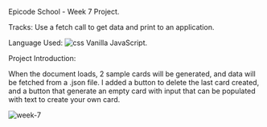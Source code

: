 Epicode School - Week 7 Project.

Tracks: Use a fetch call to get data and print to an application.

Language Used: ![css](https://i.imgur.com/o7e7431.png)
Vanilla JavaScript.

Project Introduction:

When the document loads, 2 sample cards will be generated, and data will be fetched from a .json file.
I added a button to delete the last card created, and a button that generate an empty card with input that can be populated with text to create your own card.

![week-7](https://user-images.githubusercontent.com/77717069/175111272-31884a0e-0ced-4e9e-82cf-4ec2550bf275.gif)

